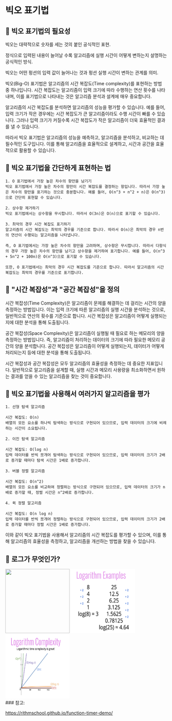 # 빅오 표기법

## 📌 빅오 표기법의 필요성

빅오는 대략적으로 숫자를 세는 것의 붙인 공식적인 표현.

정식으로 입력된 내용이 늘어날 수록 알고리즘에 실행 시간이 어떻게 변하는지 설명하는 공식적인 방식.

빅오는 어떤 펑션의 입력 값이 늘어나는 것과 펑션 실행 시간이 변하는 관계를 의미.

빅오(Big-O) 표기법은 알고리즘의 시간 복잡도(Time complexity)를 표현하는 방법 중 하나입니다.
시간 복잡도는 알고리즘이 입력 크기에 따라 수행하는 연산 횟수를 나타내며, 이를 표기법으로 나타내는 것은 알고리즘 분석과 설계에 매우 중요합니다.

알고리즘의 시간 복잡도를 분석하면 알고리즘의 성능을 평가할 수 있습니다. 예를 들어, 입력 크기가 작은 경우에는 시간 복잡도가 큰 알고리즘이라도 수행 시간이 빠를 수 있습니다. 그러나 입력 크기가 커질수록 시간 복잡도가 작은 알고리즘이 더욱 효율적인 결과를 낼 수 있습니다.

따라서 빅오 표기법은 알고리즘의 성능을 예측하고, 알고리즘을 분석하고, 비교하는 데 필수적인 도구입니다. 이를 통해 알고리즘을 효율적으로 설계하고, 시간과 공간을 효율적으로 활용할 수 있습니다.

## 📌 빅오 표기법을 간단하게 표현하는 법

    1. O 표기법에서 가장 높은 차수의 항만을 남기기
    빅오 표기법에서 가장 높은 차수의 항만이 시간 복잡도를 결정하는 항입니다. 따라서 가장 높은 차수의 항만을 표기하는 것으로 충분합니다. 예를 들어, O(n^3 + n^2 + n)은 O(n^3)으로 간단히 표현할 수 있습니다.

    2. 상수항 제거하기
    빅오 표기법에서는 상수항을 무시합니다. 따라서 O(3n)은 O(n)으로 표기할 수 있습니다.

    3. 최악의 경우 시간 복잡도 표기하기
    알고리즘의 시간 복잡도는 최악의 경우를 기준으로 합니다. 따라서 O(n)은 최악의 경우 n번의 연산이 수행되는 알고리즘을 나타냅니다.

    즉, O 표기법에서는 가장 높은 차수의 항만을 고려하며, 상수항은 무시합니다. 따라서 다항식의 경우 가장 높은 차수의 항만을 남기고 상수항을 제거하여 표기합니다. 예를 들어, O(n^3 + 5n^2 + 100n)은 O(n^3)으로 표기할 수 있습니다.

    또한, O 표기법에서는 최악의 경우 시간 복잡도를 기준으로 합니다. 따라서 알고리즘의 시간 복잡도는 최악의 경우를 기준으로 표기합니다.

## 📌 "시간 복잡성"과 "공간 복잡성"을 정의

시간 복잡성(Time Complexity)은 알고리즘이 문제를 해결하는 데 걸리는 시간의 양을 측정하는 방법입니다. 이는 입력 크기에 따른 알고리즘의 실행 시간을 분석하는 것으로, 일반적으로 연산의 횟수를 기준으로 합니다. 시간 복잡성은 알고리즘이 어떻게 실행되는지에 대한 분석을 통해 도출됩니다.

공간 복잡성(Space Complexity)은 알고리즘이 실행될 때 필요로 하는 메모리의 양을 측정하는 방법입니다. 즉, 알고리즘이 처리하는 데이터의 크기에 따라 필요한 메모리 공간의 양을 분석합니다. 공간 복잡성은 알고리즘이 어떻게 실행되는지, 데이터가 어떻게 처리되는지 등에 대한 분석을 통해 도출됩니다.

시간 복잡성과 공간 복잡성은 모두 알고리즘의 효율성을 측정하는 데 중요한 지표입니다. 일반적으로 알고리즘을 설계할 때, 실행 시간과 메모리 사용량을 최소화하면서 원하는 결과를 얻을 수 있는 알고리즘을 찾는 것이 중요합니다.

## 📌 빅오 표기법을 사용해서 여러가지 알고리즘을 평가

    1. 선형 탐색 알고리즘

    시간 복잡도: O(n)
    배열의 모든 요소를 하나씩 탐색하는 방식으로 구현되어 있으므로, 입력 데이터의 크기에 비례하는 시간이 소요됩니다.

    2. 이진 탐색 알고리즘

    시간 복잡도: O(log n)
    입력 데이터를 반씩 쪼개어 탐색하는 방식으로 구현되어 있으므로, 입력 데이터의 크기가 2배로 증가할 때마다 탐색 시간은 1배로 증가합니다.

    3. 버블 정렬 알고리즘

    시간 복잡도: O(n^2)
    배열의 모든 요소를 비교하여 정렬하는 방식으로 구현되어 있으므로, 입력 데이터의 크기가 n배로 증가할 때, 정렬 시간은 n^2배로 증가합니다.

    4. 퀵 정렬 알고리즘

    시간 복잡도: O(n log n)
    입력 데이터를 반씩 쪼개어 정렬하는 방식으로 구현되어 있으므로, 입력 데이터의 크기가 2배로 증가할 때마다 정렬 시간은 1배로 증가합니다.

이와 같이 빅오 표기법을 사용해서 알고리즘의 시간 복잡도를 평가할 수 있으며, 이를 통해 알고리즘의 효율성을 측정하고, 알고리즘을 개선하는 방법을 찾을 수 있습니다.

## 📌 로그가 무엇인가?

<div>
<img src="./assets/what's a log again?.png" width="200" height="200"/>
<img src="./assets/Logarithm Examples.png" width="200" height="200"/>
<img src="./assets/Logarithm Complexity.png" width="200" height="200"/>
</div>
### 참고:

https://rithmschool.github.io/function-timer-demo/
